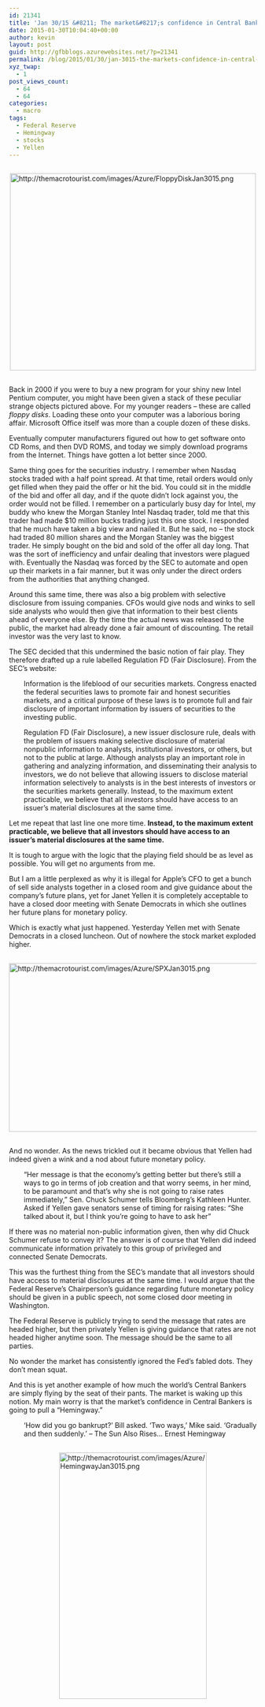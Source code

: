 ```yaml
---
id: 21341
title: 'Jan 30/15 &#8211; The market&#8217;s confidence in Central Bankers is going to pull a &#8220;Hemingway&#8221;'
date: 2015-01-30T10:04:40+00:00
author: kevin
layout: post
guid: http://gfbblogs.azurewebsites.net/?p=21341
permalink: /blog/2015/01/30/jan-3015-the-markets-confidence-in-central-bankers-is-going-to-pull-a-hemingway/
xyz_twap:
  - 1
post_views_count:
  - 64
  - 64
categories:
  - macro
tags:
  - Federal Reserve
  - Hemingway
  - stocks
  - Yellen
---
```


  <img src="http://themacrotourist.com/images/Azure/FloppyDiskJan3015.png" style="margin:30px auto;display:block;" alt="http://themacrotourist.com/images/Azure/FloppyDiskJan3015.png" width="500" height="400">

Back in 2000 if you were to buy a new program for your shiny new Intel Pentium computer, you might have been given a stack of these peculiar strange objects pictured above. For my younger readers &#8211; these are called _floppy disks_. Loading these onto your computer was a laborious boring affair. Microsoft Office itself was more than a couple dozen of these disks. 

Eventually computer manufacturers figured out how to get software onto CD Roms, and then DVD ROMS, and today we simply download programs from the Internet. Things have gotten a lot better since 2000.

Same thing goes for the securities industry. I remember when Nasdaq stocks traded with a half point spread. At that time, retail orders would only get filled when they paid the offer or hit the bid. You could sit in the middle of the bid and offer all day, and if the quote didn&#8217;t lock against you, the order would not be filled. I remember on a particularly busy day for Intel, my buddy who knew the Morgan Stanley Intel Nasdaq trader, told me that this trader had made $10 million bucks trading just this one stock. I responded that he much have taken a big view and nailed it. But he said, no &#8211; the stock had traded 80 million shares and the Morgan Stanley was the biggest trader. He simply bought on the bid and sold of the offer all day long. That was the sort of inefficiency and unfair dealing that investors were plagued with. Eventually the Nasdaq was forced by the SEC to automate and open up their markets in a fair manner, but it was only under the direct orders from the authorities that anything changed.

Around this same time, there was also a big problem with selective disclosure from issuing companies. CFOs would give nods and winks to sell side analysts who would then give that information to their best clients ahead of everyone else. By the time the actual news was released to the public, the market had already done a fair amount of discounting. The retail investor was the very last to know. 

The SEC decided that this undermined the basic notion of fair play. They therefore drafted up a rule labelled Regulation FD (Fair Disclosure). From the SEC&#8217;s website:

<p style="padding-left: 30px;">
  Information is the lifeblood of our securities markets. Congress enacted the federal securities laws to promote fair and honest securities markets, and a critical purpose of these laws is to promote full and fair disclosure of important information by issuers of securities to the investing public.
</p>

<p style="padding-left: 30px;">
  Regulation FD (Fair Disclosure), a new issuer disclosure rule, deals with the problem of issuers making selective disclosure of material nonpublic information to analysts, institutional investors, or others, but not to the public at large. Although analysts play an important role in gathering and analyzing information, and disseminating their analysis to investors, we do not believe that allowing issuers to disclose material information selectively to analysts is in the best interests of investors or the securities markets generally. Instead, to the maximum extent practicable, we believe that all investors should have access to an issuer&#8217;s material disclosures at the same time.
</p>

Let me repeat that last line one more time. **Instead, to the maximum extent practicable, we believe that all investors should have access to an issuer&#8217;s material disclosures at the same time.**

It is tough to argue with the logic that the playing field should be as level as possible. You will get no arguments from me.

But I am a little perplexed as why it is illegal for Apple&#8217;s CFO to get a bunch of sell side analysts together in a closed room and give guidance about the company&#8217;s future plans, yet for Janet Yellen it is completely acceptable to have a closed door meeting with Senate Democrats in which she outlines her future plans for monetary policy.

Which is exactly what just happened. Yesterday Yellen met with Senate Democrats in a closed luncheon. Out of nowhere the stock market exploded higher. 


  <img src="http://themacrotourist.com/images/Azure/SPXJan3015.png" style="margin:30px auto;display:block;" alt="http://themacrotourist.com/images/Azure/SPXJan3015.png" width="600" height="342">

And no wonder. As the news trickled out it became obvious that Yellen had indeed given a wink and a nod about future monetary policy.

<p style="padding-left: 30px;">
  “Her message is that the economy’s getting better but there’s still a ways to go in terms of job creation and that worry seems, in her mind, to be paramount and that’s why she is not going to raise rates immediately,” Sen. Chuck Schumer tells Bloomberg’s Kathleen Hunter. Asked if Yellen gave senators sense of timing for raising rates: “She talked about it, but I think you’re going to have to ask her”
</p>

If there was no material non-public information given, then why did Chuck Schumer refuse to convey it? The answer is of course that Yellen did indeed communicate information privately to this group of privileged and connected Senate Democrats. 

This was the furthest thing from the SEC&#8217;s mandate that all investors should have access to material disclosures at the same time. I would argue that the Federal Reserve&#8217;s Chairperson&#8217;s guidance regarding future monetary policy should be given in a public speech, not some closed door meeting in Washington.

The Federal Reserve is publicly trying to send the message that rates are headed higher, but then privately Yellen is giving guidance that rates are not headed higher anytime soon. The message should be the same to all parties. 

No wonder the market has consistently ignored the Fed&#8217;s fabled dots. They don&#8217;t mean squat. 

And this is yet another example of how much the world&#8217;s Central Bankers are simply flying by the seat of their pants. The market is waking up this notion. My main worry is that the market&#8217;s confidence in Central Bankers is going to pull a &#8220;Hemingway.&#8221;

<p style="padding-left: 30px;">
  &#8216;How did you go bankrupt?&#8217; Bill asked. &#8216;Two ways,&#8217; Mike said. &#8216;Gradually and then suddenly.&#8217; &#8211; The Sun Also Rises&#8230; Ernest Hemingway
</p>


  <img src="http://themacrotourist.com/images/Azure/HemingwayJan3015.png" style="margin:30px auto;display:block;" alt="http://themacrotourist.com/images/Azure/HemingwayJan3015.png" width="300" height="500">